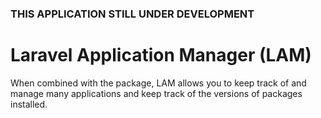 ### THIS APPLICATION STILL UNDER DEVELOPMENT

# Laravel Application Manager (LAM)

When combined with the package, LAM allows you to keep track of and manage many applications and keep track of the versions of packages installed.
